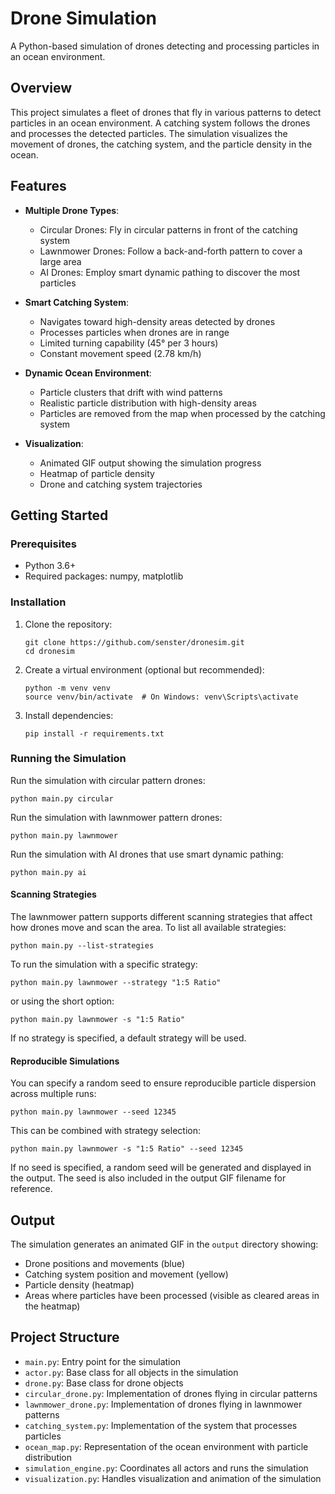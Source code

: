 # Drone Simulation

A Python-based simulation of drones detecting and processing particles in an ocean environment.

## Overview

This project simulates a fleet of drones that fly in various patterns to detect particles in an ocean environment. A catching system follows the drones and processes the detected particles. The simulation visualizes the movement of drones, the catching system, and the particle density in the ocean.

## Features

- **Multiple Drone Types**:
  - Circular Drones: Fly in circular patterns in front of the catching system
  - Lawnmower Drones: Follow a back-and-forth pattern to cover a large area
  - AI Drones: Employ smart dynamic pathing to discover the most particles

- **Smart Catching System**:
  - Navigates toward high-density areas detected by drones
  - Processes particles when drones are in range
  - Limited turning capability (45° per 3 hours)
  - Constant movement speed (2.78 km/h)

- **Dynamic Ocean Environment**:
  - Particle clusters that drift with wind patterns
  - Realistic particle distribution with high-density areas
  - Particles are removed from the map when processed by the catching system

- **Visualization**:
  - Animated GIF output showing the simulation progress
  - Heatmap of particle density
  - Drone and catching system trajectories

## Getting Started

### Prerequisites

- Python 3.6+
- Required packages: numpy, matplotlib

### Installation

1. Clone the repository:
   ```
   git clone https://github.com/senster/dronesim.git
   cd dronesim
   ```

2. Create a virtual environment (optional but recommended):
   ```
   python -m venv venv
   source venv/bin/activate  # On Windows: venv\Scripts\activate
   ```

3. Install dependencies:
   ```
   pip install -r requirements.txt
   ```

### Running the Simulation

Run the simulation with circular pattern drones:
```
python main.py circular
```

Run the simulation with lawnmower pattern drones:
```
python main.py lawnmower
```

Run the simulation with AI drones that use smart dynamic pathing:
```
python main.py ai
```

#### Scanning Strategies

The lawnmower pattern supports different scanning strategies that affect how drones move and scan the area. To list all available strategies:
```
python main.py --list-strategies
```

To run the simulation with a specific strategy:
```
python main.py lawnmower --strategy "1:5 Ratio"
```
or using the short option:
```
python main.py lawnmower -s "1:5 Ratio"
```

If no strategy is specified, a default strategy will be used.

#### Reproducible Simulations

You can specify a random seed to ensure reproducible particle dispersion across multiple runs:
```
python main.py lawnmower --seed 12345
```

This can be combined with strategy selection:
```
python main.py lawnmower -s "1:5 Ratio" --seed 12345
```

If no seed is specified, a random seed will be generated and displayed in the output. The seed is also included in the output GIF filename for reference.

## Output

The simulation generates an animated GIF in the `output` directory showing:
- Drone positions and movements (blue)
- Catching system position and movement (yellow)
- Particle density (heatmap)
- Areas where particles have been processed (visible as cleared areas in the heatmap)

## Project Structure

- `main.py`: Entry point for the simulation
- `actor.py`: Base class for all objects in the simulation
- `drone.py`: Base class for drone objects
- `circular_drone.py`: Implementation of drones flying in circular patterns
- `lawnmower_drone.py`: Implementation of drones flying in lawnmower patterns
- `catching_system.py`: Implementation of the system that processes particles
- `ocean_map.py`: Representation of the ocean environment with particle distribution
- `simulation_engine.py`: Coordinates all actors and runs the simulation
- `visualization.py`: Handles visualization and animation of the simulation
